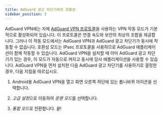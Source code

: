 ```yaml
---
title: AdGuard 광고 차단기와의 호환성
sidebar_position: 3
---
```


AdGuard VPN에는 자체 [AdGuard VPN 프로토콜](/general/adguard-vpn-protocol)을 사용하는 VPN 작동 모드가 기본적으로 활성화되어 있습니다. 이 프로토콜은 연결 속도와 보안의 최상의 조합을 제공합니다. 그러나 이 작동 모드에서는 AdGuard VPN과 AdGuard 광고 차단기가 동시에 작동할 수 없습니다. 호환성 모드는 IPsec 프로토콜을 사용하므로 AdGuard 애플리케이션이 함께 작동할 수 있습니다. AdGuard VPN을 설치할 때 이미 AdGuard 광고 차단기가 있는 경우, 이 모드가 자동으로 켜지고 동시에 당사 애플리케이션을 사용할 수 있습니다. AdGuard VPN을 먼저 설치한 다음 AdGuard 광고 차단기를 사용하기로 결정한 경우, 다음 지침을 따르십시오.

1. Android용 AdGuard VPN을 열고 화면 오른쪽 하단에 있는 톱니바퀴 아이콘을 선택합니다.

2. *고급 설정*으로 이동하여 *운영 모드*를 선택합니다.

3. *통합 모드*로 전환합니다. 끝!
